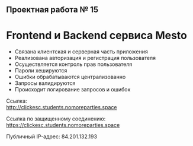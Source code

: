 ## Проектная работа № 15

# Frontend и Backend сервиса Mesto

+ Cвязана клиентская и серверная часть приложения
+ Реализована авторизация и регистрация пользователя
+ Осуществляется контроль прав пользователя
+ Пароли хешируются
+ Ошибки обрабатываются централизованно
+ Запросы валидируются
+ Происходит логирование запросов и ошибок

Ссылка:  
http://clickesc.students.nomoreparties.space

Ссылка по защищенному соединению:
https://clickesc.students.nomoreparties.space

Публичный IP-адрес: 84.201.132.193